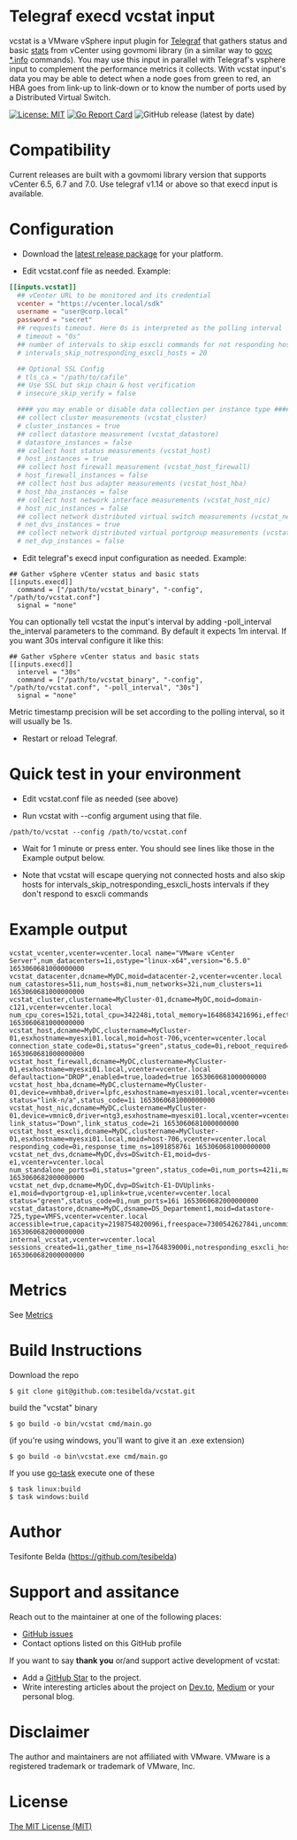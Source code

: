 # Telegraf execd vcstat input

vcstat is a VMware vSphere input plugin for [Telegraf](https://github.com/influxdata/telegraf) that gathers status and basic [stats](https://github.com/tesibelda/vcstat/blob/master/METRICS.md) from vCenter using govmomi library (in a similar way to [govc *.info](https://github.com/vmware/govmomi/blob/master/govc/USAGE.md) commands). You may use this input in parallel with Telegraf's vsphere input to complement the performance metrics it collects. With vcstat input's data you may be able to detect when a node goes from green to red, an HBA goes from link-up to link-down or to know the number of ports used by a Distributed Virtual Switch.

[![License: MIT](https://img.shields.io/badge/License-MIT-yellow.svg)](https://github.com/tesibelda/vcstat/raw/master/LICENSE)
[![Go Report Card](https://goreportcard.com/badge/github.com/tesibelda/vcstat)](https://goreportcard.com/report/github.com/tesibelda/vcstat)
![GitHub release (latest by date)](https://img.shields.io/github/v/release/tesibelda/vcstat?display_name=release)

# Compatibility

Current releases are built with a govmomi library version that supports vCenter 6.5, 6.7 and 7.0.
Use telegraf v1.14 or above so that execd input is available. 

# Configuration

* Download the [latest release package](https://github.com/tesibelda/vcstat/releases/latest) for your platform.

* Edit vcstat.conf file as needed. Example:

```toml
[[inputs.vcstat]]
  ## vCenter URL to be monitored and its credential
  vcenter = "https://vcenter.local/sdk"
  username = "user@corp.local"
  password = "secret"
  ## requests timeout. Here 0s is interpreted as the polling interval
  # timeout = "0s"
  ## number of intervals to skip esxcli commands for not responding hosts
  # intervals_skip_notresponding_esxcli_hosts = 20

  ## Optional SSL Config
  # tls_ca = "/path/to/cafile"
  ## Use SSL but skip chain & host verification
  # insecure_skip_verify = false

  #### you may enable or disable data collection per instance type ####
  ## collect cluster measurements (vcstat_cluster)
  # cluster_instances = true
  ## collect datastore measurement (vcstat_datastore)
  # datastore_instances = false
  ## collect host status measurements (vcstat_host)
  # host_instances = true
  ## collect host firewall measurement (vcstat_host_firewall)
  # host_firewall_instances = false
  ## collect host bus adapter measurements (vcstat_host_hba)
  # host_hba_instances = false
  ## collect host network interface measurements (vcstat_host_nic)
  # host_nic_instances = false
  ## collect network distributed virtual switch measurements (vcstat_net_dvs)
  # net_dvs_instances = true
  ## collect network distributed virtual portgroup measurements (vcstat_net_dvp)
  # net_dvp_instances = false
```

* Edit telegraf's execd input configuration as needed. Example:

```
## Gather vSphere vCenter status and basic stats
[[inputs.execd]]
  command = ["/path/to/vcstat_binary", "-config", "/path/to/vcstat.conf"]
  signal = "none"
```

You can optionally tell vcstat the input's interval by adding -poll_interval the_interval parameters to the command. By default it expects 1m interval. If you want 30s interval configure it like this:
```
## Gather vSphere vCenter status and basic stats
[[inputs.execd]]
  intervel = "30s"
  command = ["/path/to/vcstat_binary", "-config", "/path/to/vcstat.conf", "-poll_interval", "30s"]
  signal = "none"
```
Metric timestamp precision will be set according to the polling interval, so it will usually be 1s.

* Restart or reload Telegraf.

# Quick test in your environment

* Edit vcstat.conf file as needed (see above)

* Run vcstat with --config argument using that file.
```
/path/to/vcstat --config /path/to/vcstat.conf
```

* Wait for 1 minute or press enter. You should see lines like those in the Example output below.

* Note that vcstat will escape querying not connected hosts and also skip hosts for intervals_skip_notresponding_esxcli_hosts intervals if they don't respond to esxcli commands

# Example output

```plain
vcstat_vcenter,vcenter=vcenter.local name="VMware vCenter Server",num_datacenters=1i,ostype="linux-x64",version="6.5.0" 1653060681000000000
vcstat_datacenter,dcname=MyDC,moid=datacenter-2,vcenter=vcenter.local num_catastores=51i,num_hosts=8i,num_networks=32i,num_clusters=1i 1653060681000000000
vcstat_cluster,clustername=MyCluster-01,dcname=MyDC,moid=domain-c121,vcenter=vcenter.local num_cpu_cores=152i,total_cpu=342248i,total_memory=1648683421696i,effective_cpu=299032i,status="green",status_code=0i,num_hosts=8i,num_effective_hosts=8i,num_cpu_threads=304i,effective_memory=1502236i 1653060681000000000
vcstat_host,dcname=MyDC,clustername=MyCluster-01,esxhostname=myesxi01.local,moid=host-706,vcenter=vcenter.local connection_state_code=0i,status="green",status_code=0i,reboot_required=false,in_maintenance_mode=false,connection_state="connected" 1653060681000000000
vcstat_host_firewall,dcname=MyDC,clustername=MyCluster-01,esxhostname=myesxi01.local,vcenter=vcenter.local defaultaction="DROP",enabled=true,loaded=true 1653060681000000000
vcstat_host_hba,dcname=MyDC,clustername=MyCluster-01,device=vmhba0,driver=lpfc,esxhostname=myesxi01.local,vcenter=vcenter.local status="link-n/a",status_code=1i 1653060681000000000
vcstat_host_nic,dcname=MyDC,clustername=MyCluster-01,device=vmnic0,driver=ntg3,esxhostname=myesxi01.local,vcenter=vcenter.local link_status="Down",link_status_code=2i 1653060681000000000
vcstat_host_esxcli,dcname=MyDC,clustername=MyCluster-01,esxhostname=myesxi01.local,moid=host-706,vcenter=vcenter.local  responding_code=0i,response_time_ns=109185876i 1653060681000000000
vcstat_net_dvs,dcname=MyDC,dvs=DSwitch-E1,moid=dvs-e1,vcenter=vcenter.local num_standalone_ports=0i,status="green",status_code=0i,num_ports=421i,max_ports=2147483647i 1653060682000000000
vcstat_net_dvp,dcname=MyDC,dvp=DSwitch-E1-DVUplinks-e1,moid=dvportgroup-e1,uplink=true,vcenter=vcenter.local status="green",status_code=0i,num_ports=16i 1653060682000000000
vcstat_datastore,dcname=MyDC,dsname=DS_Departement1,moid=datastore-725,type=VMFS,vcenter=vcenter.local accessible=true,capacity=2198754820096i,freespace=730054262784i,uncommitted=20511i,maintenance_mode="normal" 1653060682000000000
internal_vcstat,vcenter=vcenter.local sessions_created=1i,gather_time_ns=1764839000i,notresponding_esxcli_hosts=0i 1653060682000000000
```

# Metrics
See [Metrics](https://github.com/tesibelda/vcstat/blob/master/METRICS.md)

# Build Instructions

Download the repo

    $ git clone git@github.com:tesibelda/vcstat.git

build the "vcstat" binary

    $ go build -o bin/vcstat cmd/main.go
    
 (if you're using windows, you'll want to give it an .exe extension)
 
    $ go build -o bin\vcstat.exe cmd/main.go

 If you use [go-task](https://github.com/go-task/task) execute one of these
 
    $ task linux:build
	$ task windows:build

# Author

Tesifonte Belda (https://github.com/tesibelda)

# Support and assitance

Reach out to the maintainer at one of the following places:

- [GitHub issues](https://github.com/tesibelda/vcstat/issues)
- Contact options listed on this GitHub profile

If you want to say **thank you** or/and support active development of vcstat:

- Add a [GitHub Star](https://github.com/tesibelda/vcstat) to the project.
- Write interesting articles about the project on [Dev.to](https://dev.to/), [Medium](https://medium.com/) or your personal blog.

# Disclaimer

The author and maintainers are not affiliated with VMware.
VMware is a registered trademark or trademark of VMware, Inc.

# License

[The MIT License (MIT)](https://github.com/tesibelda/vcstat/blob/master/LICENSE)
